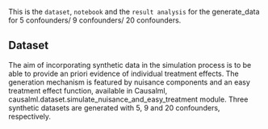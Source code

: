 This is the `dataset`, `notebook` and the `result analysis` for the generate_data for 5 confounders/ 9 confounders/ 20 confounders.

## Dataset

The aim of incorporating synthetic data in the simulation process is to be able to provide an priori evidence of individual treatment effects. The generation mechanism is featured by nuisance components  and an easy treatment effect function, available in Causalml, causalml.dataset.simulate_nuisance_and_easy_treatment module. 
Three synthetic datasets are generated with 5, 9 and 20 confounders, respectively.

